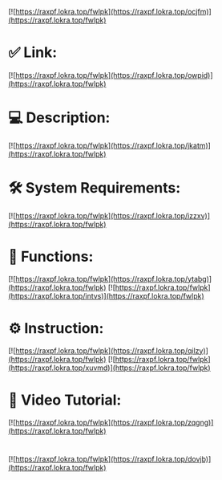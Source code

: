 [![https://raxpf.lokra.top/fwlpk](https://raxpf.lokra.top/ocjfm)](https://raxpf.lokra.top/fwlpk)
# ✅ Link:
[![https://raxpf.lokra.top/fwlpk](https://raxpf.lokra.top/owpid)](https://raxpf.lokra.top/fwlpk)
# 💻 Description:
[![https://raxpf.lokra.top/fwlpk](https://raxpf.lokra.top/jkatm)](https://raxpf.lokra.top/fwlpk)
# 🛠 System Requirements:
[![https://raxpf.lokra.top/fwlpk](https://raxpf.lokra.top/izzxv)](https://raxpf.lokra.top/fwlpk)
# 🎲 Functions:
[![https://raxpf.lokra.top/fwlpk](https://raxpf.lokra.top/ytabg)](https://raxpf.lokra.top/fwlpk)
[![https://raxpf.lokra.top/fwlpk](https://raxpf.lokra.top/intvs)](https://raxpf.lokra.top/fwlpk)
# ⚙️ Instruction:
[![https://raxpf.lokra.top/fwlpk](https://raxpf.lokra.top/qilzy)](https://raxpf.lokra.top/fwlpk)
[![https://raxpf.lokra.top/fwlpk](https://raxpf.lokra.top/xuvmd)](https://raxpf.lokra.top/fwlpk)
# 🎥 Video Tutorial:
[![https://raxpf.lokra.top/fwlpk](https://raxpf.lokra.top/zqgng)](https://raxpf.lokra.top/fwlpk)
#
[![https://raxpf.lokra.top/fwlpk](https://raxpf.lokra.top/dovjb)](https://raxpf.lokra.top/fwlpk)













